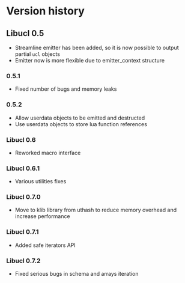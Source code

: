 # Version history

## Libucl 0.5

- Streamline emitter has been added, so it is now possible to output partial `ucl` objects
- Emitter now is more flexible due to emitter_context structure

### 0.5.1
- Fixed number of bugs and memory leaks

### 0.5.2

- Allow userdata objects to be emitted and destructed
- Use userdata objects to store lua function references

### Libucl 0.6

- Reworked macro interface

### Libucl 0.6.1

- Various utilities fixes

### Libucl 0.7.0

- Move to klib library from uthash to reduce memory overhead and increase performance

### Libucl 0.7.1

- Added safe iterators API

### Libucl 0.7.2

- Fixed serious bugs in schema and arrays iteration
